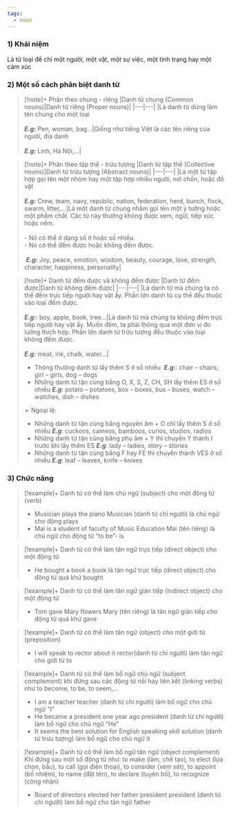 ```yaml
---
tags:
  - noun
---
```

### 1) Khái niệm
Là từ loại để chỉ một người, một vật, một sự việc, một tình trạng hay một cảm xúc
### 2) Một số cách phân biệt danh từ
> [!note]+ Phân theo chung - riêng
> |Danh từ chung (Common nouns)|Danh từ riêng (Proper nouns)|
|---|---|
|Là danh từ dùng làm tên chung cho một loại<br><br>_**E.g:**_ Pen, woman, bag…|Giống như tiếng Việt là các tên riêng của người, địa danh<br><br>_**E.g:**_ Linh, Hà Nội,...| 

> [!note]+ Phân theo tập thể - trừu tượng
> |Danh từ tập thể (Collective nouns)|Danh từ trừu tượng (Abstract nouns)|
|---|---|
|Là một từ tập hợp gọi tên một nhóm hay một tập hợp nhiều người, nơi chốn, hoặc đồ vật<br><br>_**E.g:**_ Crew, team, navy, republic, nation, federation, herd, bunch, flock, swarm, litter,...|Là một danh từ chung nhằm gọi tên một ý tưởng hoặc một phẩm chất. Các từ này thường không được xem, ngửi, tiếp xúc hoặc nếm.<br><br>- Nó có thể ở dạng số ít hoặc số nhiều.<br>- Nó có thể đếm được hoặc không đếm được.<br><br> _**E.g:**_ Joy, peace, emotion, wisdom, beauty, courage, love, strength, character, happiness, personality|

> [!note]+ Danh từ đếm được và không đếm được
> |Danh từ đếm được|Danh từ không đếm được|
|---|---|
|Là danh từ mà chúng ta có thể đếm trực tiếp người hay vật ấy. Phần lớn danh từ cụ thể đều thuộc vào loại đếm được.<br><br>_**E.g:**_: boy, apple, book, tree…|Là danh từ mà chúng ta không đếm trực tiếp người hay vật ấy. Muốn đếm, ta phải thông qua một đơn vị đo lường thích hợp. Phần lớn danh từ trừu tượng đều thuộc vào loại không đếm được.<br><br>_**E.g:**_ meat, ink, chalk, water…|
> - Thông thường danh từ lấy thêm S ở số nhiều
>  _**E.g:**_: chair – chairs, girl – girls, dog – dogs
> - Những danh từ tận cùng bằng O, X, S, Z, CH, SH lấy thêm ES ở số nhiều
> _**E.g**_: potato – potatoes, box – boxes, bus – buses, watch – watches, dish – dishes
> 
> ➢ Ngoại lệ:
> - Những danh từ tận cùng bằng nguyên âm + O chỉ lấy thêm S ở số nhiều
> _**E.g**_: cuckoos, cameos, bamboos, curios, studios, radios
> - Những danh từ tận cùng bằng phụ âm + Y thì chuyển Y thành I trước khi lấy thêm ES
> _**E.g**_: lady – ladies, story – stories
> - Những danh từ tận cùng bằng F hay FE thì chuyển thành VES ở số nhiều
> _**E.g**_: leaf – leaves, knife – knives

### 3) Chức năng
> [!example]+ Danh từ có thể làm chủ ngữ (subject) cho một động từ (verb)
> - Musician plays the piano
> Musician (danh từ chỉ người) là chủ ngữ cho động plays
> - Mai is a student of faculty of Music Education
> Mai (tên riêng) là chủ ngữ cho động từ “to be”- is

> [!example]+ Danh từ có thể làm tân ngữ trực tiếp (direct object) cho một động từ
> - He bought a book
> a book là tân ngữ trực tiếp (direct object) cho động từ quá khứ bought

> [!example]+ Danh từ có thể làm tân ngữ gián tiếp (indirect object) cho một động từ
> - Tom gave Mary flowers
> Mary (tên riêng) là tân ngữ gián tiếp cho động từ quá khứ gave

> [!example]+ Danh từ có thể làm tân ngữ (object) cho một giới từ (preposition)
> - I will speak to rector about it
> rector(danh từ chỉ người) làm tân ngữ cho giới từ to

> [!example]+ Danh từ có thể làm bổ ngữ chủ ngữ (subject complement)
> khi đứng sau các động từ nối hay liên kết (linking verbs) như to become, to be, to seem,...
> - I am a teacher
> teacher (danh từ chỉ người) làm bổ ngữ cho chủ ngữ "I"
> - He became a president one year ago
> president (danh từ chỉ người) làm bổ ngữ cho chủ ngữ "He"
> - It seems the best solution for English speaking skill
> solution (danh từ trừu tượng) làm bổ ngữ cho chủ ngữ It

> [!example]+ Danh từ có thể làm bổ ngữ tân ngữ (object complement)
> Khi đứng sau một số động từ như: to make (làm, chế tạo), to elect (lựa chọn, bầu), to call (gọi điện thoại), to consider (xem xét), to appoint (bổ nhiệm), to name (đặt tên), to declare (tuyên bố), to recognize (công nhận)
> - Board of directors elected her father president
> president (danh từ chỉ người) làm bổ ngữ cho tân ngữ father
